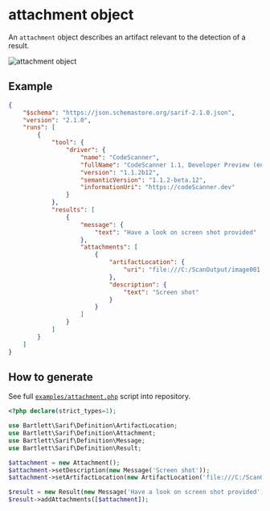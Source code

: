 <!-- markdownlint-disable MD013 -->
# attachment object

An `attachment` object describes an artifact relevant to the detection of a result.

![attachment object](../assets/images/reference-attachment.graphviz.svg)

## Example

```json
{
    "$schema": "https://json.schemastore.org/sarif-2.1.0.json",
    "version": "2.1.0",
    "runs": [
        {
            "tool": {
                "driver": {
                    "name": "CodeScanner",
                    "fullName": "CodeScanner 1.1, Developer Preview (en-US)",
                    "version": "1.1.2b12",
                    "semanticVersion": "1.1.2-beta.12",
                    "informationUri": "https://codeScanner.dev"
                }
            },
            "results": [
                {
                    "message": {
                        "text": "Have a look on screen shot provided"
                    },
                    "attachments": [
                        {
                            "artifactLocation": {
                                "uri": "file:///C:/ScanOutput/image001.png"
                            },
                            "description": {
                                "text": "Screen shot"
                            }
                        }
                    ]
                }
            ]
        }
    ]
}
```

## How to generate

See full [`examples/attachment.php`][example-script] script into repository.

[example-script]: https://github.com/llaville/sarif-php-sdk/blob/master/examples/attachment.php

```php
<?php declare(strict_types=1);

use Bartlett\Sarif\Definition\ArtifactLocation;
use Bartlett\Sarif\Definition\Attachment;
use Bartlett\Sarif\Definition\Message;
use Bartlett\Sarif\Definition\Result;

$attachment = new Attachment();
$attachment->setDescription(new Message('Screen shot'));
$attachment->setArtifactLocation(new ArtifactLocation('file:///C:/ScanOutput/image001.png'));

$result = new Result(new Message('Have a look on screen shot provided'));
$result->addAttachments([$attachment]);

```
